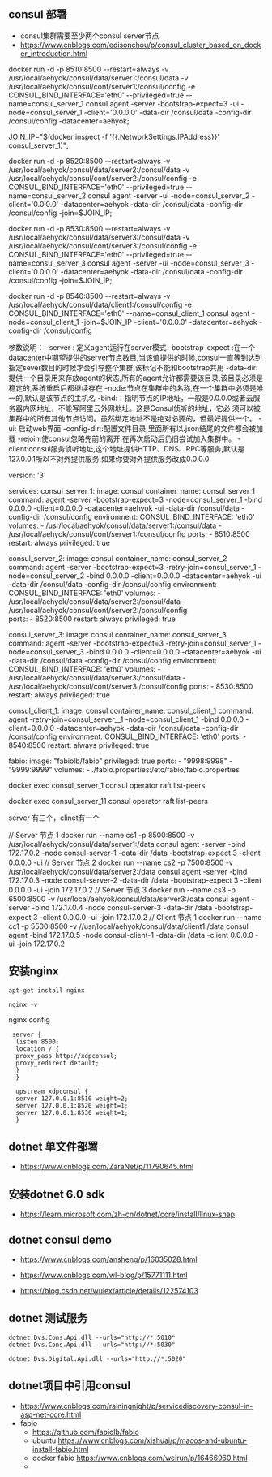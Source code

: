 ## consul 部署
- consul集群需要至少两个consul server节点
- https://www.cnblogs.com/edisonchou/p/consul_cluster_based_on_docker_introduction.html


docker run -d -p 8510:8500 --restart=always -v /usr/local/aehyok/consul/data/server1:/consul/data -v /usr/local/aehyok/consul/conf/server1:/consul/config -e CONSUL_BIND_INTERFACE='eth0' --privileged=true --name=consul_server_1 consul agent -server -bootstrap-expect=3 -ui -node=consul_server_1 -client='0.0.0.0' -data-dir /consul/data -config-dir /consul/config -datacenter=aehyok;


JOIN_IP="$(docker inspect -f '{{.NetworkSettings.IPAddress}}' consul_server_1)";

docker run -d -p 8520:8500 --restart=always -v /usr/local/aehyok/consul/data/server2:/consul/data -v /usr/local/aehyok/consul/conf/server2:/consul/config -e CONSUL_BIND_INTERFACE='eth0' --privileged=true --name=consul_server_2 consul agent -server -ui -node=consul_server_2 -client='0.0.0.0' -datacenter=aehyok -data-dir /consul/data -config-dir /consul/config -join=$JOIN_IP;


docker run -d -p 8530:8500 --restart=always -v /usr/local/aehyok/consul/data/server3:/consul/data -v /usr/local/aehyok/consul/conf/server3:/consul/config -e CONSUL_BIND_INTERFACE='eth0' --privileged=true --name=consul_server_3 consul agent -server -ui -node=consul_server_3 -client='0.0.0.0' -datacenter=aehyok -data-dir /consul/data -config-dir /consul/config -join=$JOIN_IP;


docker run -d -p 8540:8500 --restart=always -v /usr/local/aehyok/consul/data/client1:/consul/config -e CONSUL_BIND_INTERFACE='eth0' --name=consul_client_1 consul agent -node=consul_client_1 -join=$JOIN_IP -client='0.0.0.0' -datacenter=aehyok -config-dir /consul/config

参数说明：
     -server : 定义agent运行在server模式
     -bootstrap-expect :在一个datacenter中期望提供的server节点数目,当该值提供的时候,consul一直等到达到指定sever数目的时候才会引导整个集群,该标记不能和bootstrap共用
     -data-dir:提供一个目录用来存放agent的状态,所有的agent允许都需要该目录,该目录必须是稳定的,系统重启后都继续存在
     -node:节点在集群中的名称,在一个集群中必须是唯一的,默认是该节点的主机名
     -bind:：指明节点的IP地址，一般是0.0.0.0或者云服务器内网地址，不能写阿里云外网地址。这是Consul侦听的地址，它必                   须可以被集群中的所有其他节点访问。虽然绑定地址不是绝对必要的，但最好提供一个。
     -ui: 启动web界面
     -config-dir::配置文件目录,里面所有以.json结尾的文件都会被加载
     -rejoin:使consul忽略先前的离开,在再次启动后仍旧尝试加入集群中。
     -client:consul服务侦听地址,这个地址提供HTTP、DNS、RPC等服务,默认是127.0.0.1所以不对外提供服务,如果你要对外提供服务改成0.0.0.0 

version: '3'

services:
  consul_server_1:
    image: consul
    container_name: consul_server_1
    command: agent -server -bootstrap-expect=3 -node=consul_server_1 -bind 0.0.0.0  -client=0.0.0.0 -datacenter=aehyok -ui -data-dir /consul/data -config-dir /consul/config
    environment:
      CONSUL_BIND_INTERFACE: 'eth0'
    volumes:
      - /usr/local/aehyok/consul/data/server1:/consul/data
      - /usr/local/aehyok/consul/conf/server1:/consul/config
    ports:
      - 8510:8500
    restart: always
    privileged: true

  consul_server_2:
    image: consul
    container_name: consul_server_2
    command: agent -server -bootstrap-expect=3 -retry-join=consul_server_1 -node=consul_server_2 -bind 0.0.0.0  -client=0.0.0.0 -datacenter=aehyok -ui -data-dir /consul/data -config-dir /consul/config
    environment:
      CONSUL_BIND_INTERFACE: 'eth0'
    volumes:
      - /usr/local/aehyok/consul/data/server2:/consul/data
      - /usr/local/aehyok/consul/conf/server2:/consul/config  
    ports:
      - 8520:8500
    restart: always
    privileged: true

  consul_server_3:
    image: consul
    container_name: consul_server_3
    command: agent -server -bootstrap-expect=3 -retry-join=consul_server_1 -node=consul_server_3  -bind 0.0.0.0 -client=0.0.0.0 -datacenter=aehyok -ui -data-dir /consul/data -config-dir /consul/config
    environment:
      CONSUL_BIND_INTERFACE: 'eth0'
    volumes:
      - /usr/local/aehyok/consul/data/server3:/consul/data
      - /usr/local/aehyok/consul/conf/server3:/consul/config 
    ports:
      - 8530:8500
    restart: always
    privileged: true

  consul_client_1:
    image: consul
    container_name: consul_client_1
    command: agent -retry-join=consul_server__1 -node=consul_client_1 -bind 0.0.0.0  -client=0.0.0.0 -datacenter=aehyok -data-dir /consul/data -config-dir /consul/config
    environment:
      CONSUL_BIND_INTERFACE: 'eth0'
    ports:
      - 8540:8500
    restart: always
    privileged: true


  fabio:
    image: "fabiolb/fabio"
    privileged: true
    ports:
      - "9998:9998"
      - "9999:9999"
    volumes:
      - ./fabio.properties:/etc/fabio/fabio.properties





docker exec consul_server_1 consul operator raft list-peers

docker exec consul_server_11 consul operator raft list-peers


server 有三个，clinet有一个



// Server  节点 1
docker run --name cs1 -p 8500:8500  -v /usr/local/aehyok/consul/data/server1:/data consul agent -server -bind 172.17.0.2 -node consul-server-1  -data-dir /data -bootstrap-expect 3 -client 0.0.0.0 -ui
// Server  节点 2
docker run --name cs2 -p 7500:8500  -v /usr/local/aehyok/consul/data/server2:/data consul agent -server -bind 172.17.0.3 -node consul-server-2  -data-dir /data -bootstrap-expect 3 -client 0.0.0.0 -ui -join 172.17.0.2
// Server  节点 3
docker run --name cs3 -p 6500:8500 -v /usr/local/aehyok/consul/data/server3:/data consul agent -server -bind 172.17.0.4 -node consul-server-3  -data-dir /data -bootstrap-expect 3 -client 0.0.0.0 -ui -join 172.17.0.2
// Client 节点 1
docker run --name cc1 -p 5500:8500 -v //usr/local/aehyok/consul/data/client1:/data consul agent        -bind 172.17.0.5 -node consul-client-1 -data-dir /data -client 0.0.0.0 -ui -join 172.17.0.2




## 安装nginx
```
apt-get install nginx

nginx -v
```

nginx config
```
 server {
  listen 8500;
  location / {
  proxy_pass http://xdpconsul;
  proxy_redirect default;
  }
  }

  upstream xdpconsul {
  server 127.0.0.1:8510 weight=2;
  server 127.0.0.1:8520 weight=1;
  server 127.0.0.1:8530 weight=1;
  }
```


## dotnet 单文件部署
- https://www.cnblogs.com/ZaraNet/p/11790645.html

## 安装dotnet 6.0 sdk
- https://learn.microsoft.com/zh-cn/dotnet/core/install/linux-snap


## dotnet consul demo
- https://www.cnblogs.com/ansheng/p/16035028.html
- https://www.cnblogs.com/wl-blog/p/15771111.html
  
- https://blog.csdn.net/wulex/article/details/122574103


## dotnet 测试服务
```
dotnet Dvs.Cons.Api.dll --urls="http://*:5010"
dotnet Dvs.Cons.Api.dll --urls="http://*:5030"

dotnet Dvs.Digital.Api.dll --urls="http://*:5020"
```


## dotnet项目中引用consul
- https://www.cnblogs.com/rainingnight/p/servicediscovery-consul-in-asp-net-core.html
- fabio 
  - https://github.com/fabiolb/fabio
  - ubuntu https://www.cnblogs.com/xishuai/p/macos-and-ubuntu-install-fabio.html
  - docker fabio https://www.cnblogs.com/weirun/p/16466960.html
  - 